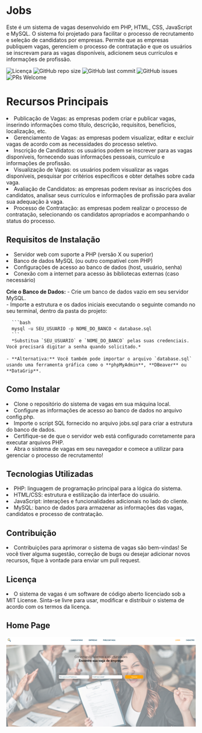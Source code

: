 # Jobs
Este é um sistema de vagas desenvolvido em PHP, HTML, CSS, JavaScript e MySQL. O sistema foi projetado para facilitar o processo de recrutamento e seleção de candidatos por empresas. Permite que as empresas publiquem vagas, gerenciem o processo de contratação e que os usuários se inscrevam para as vagas disponíveis, adicionem seus currículos e informações de profissão.

![Licença](https://img.shields.io/badge/licen%C3%A7a-MIT-blue.svg)
![GitHub repo size](https://img.shields.io/github/repo-size/felipetaua/vagasProject)
![GitHub last commit](https://img.shields.io/github/last-commit/felipetaua/vagasProject)
![GitHub issues](https://img.shields.io/github/issues/felipetaua/vagasProject)
![PRs Welcome](https://img.shields.io/badge/PRs-welcome-brightgreen.svg)
# Recursos Principais
<li>Publicação de Vagas: as empresas podem criar e publicar vagas, inserindo informações como título, descrição, requisitos, benefícios, localização, etc.
<li>Gerenciamento de Vagas: as empresas podem visualizar, editar e excluir vagas de acordo com as necessidades do processo seletivo.
<li>Inscrição de Candidatos: os usuários podem se inscrever para as vagas disponíveis, fornecendo suas informações pessoais, currículo e informações de profissão.
<li>Visualização de Vagas: os usuários podem visualizar as vagas disponíveis, pesquisar por critérios específicos e obter detalhes sobre cada vaga.
<li>Avaliação de Candidatos: as empresas podem revisar as inscrições dos candidatos, analisar seus currículos e informações de profissão para avaliar sua adequação à vaga.
<li>Processo de Contratação: as empresas podem realizar o processo de contratação, selecionando os candidatos apropriados e acompanhando o status do processo.
  <h2>Requisitos de Instalação</h2>
<li>Servidor web com suporte a PHP (versão X ou superior)
<li>Banco de dados MySQL (ou outro compatível com PHP)
<li>Configurações de acesso ao banco de dados (host, usuário, senha)
<li>Conexão com a internet para acesso às bibliotecas externas (caso necessário)

**Crie o Banco de Dados:**
    - Crie um banco de dados vazio em seu servidor MySQL.<br>
    - Importe a estrutura e os dados iniciais executando o seguinte comando no seu terminal, dentro da pasta do projeto:<br>

      ```bash
      mysql -u SEU_USUARIO -p NOME_DO_BANCO < database.sql
      ```
      *Substitua `SEU_USUARIO` e `NOME_DO_BANCO` pelas suas credenciais. Você precisará digitar a senha quando solicitado.*

    - **Alternativa:** Você também pode importar o arquivo `database.sql` usando uma ferramenta gráfica como o **phpMyAdmin**, **DBeaver** ou **DataGrip**.
  <h2>Como Instalar</h2>
<li>Clone o repositório do sistema de vagas em sua máquina local.
<li>Configure as informações de acesso ao banco de dados no arquivo config.php.
<li>Importe o script SQL fornecido no arquivo jobs.sql para criar a estrutura do banco de dados.
<li>Certifique-se de que o servidor web está configurado corretamente para executar arquivos PHP.
<li>Abra o sistema de vagas em seu navegador e comece a utilizar para gerenciar o processo de recrutamento!
  <h2>Tecnologias Utilizadas</h2>
<li>PHP: linguagem de programação principal para a lógica do sistema.
<li>HTML/CSS: estrutura e estilização da interface do usuário.
<li>JavaScript: interações e funcionalidades adicionais no lado do cliente.
<li>MySQL: banco de dados para armazenar as informações das vagas, candidatos e processo de contratação.
  <h2>Contribuição</h2>
<li>Contribuições para aprimorar o sistema de vagas são bem-vindas! Se você tiver alguma sugestão, correção de bugs ou desejar adicionar novos recursos, fique à vontade para enviar um pull request.
  <h2>Licença</h2>
<li>O sistema de vagas é um software de código aberto licenciado sob a MIT License. Sinta-se livre para usar, modificar e distribuir o sistema de acordo com os termos da licença.</li>
<h2>Home Page</h2>
<img src='./imagens/readme.png'>
